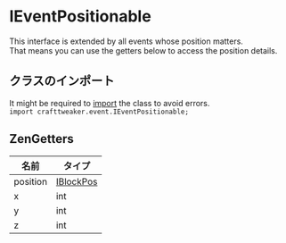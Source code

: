 # IEventPositionable

This interface is extended by all events whose position matters.  
That means you can use the getters below to access the position details.

## クラスのインポート

It might be required to [import](/AdvancedFunctions/Import/) the class to avoid errors.  
`import crafttweaker.event.IEventPositionable;`

## ZenGetters

| 名前       | タイプ                                    |
| -------- | -------------------------------------- |
| position | [IBlockPos](/Vanilla/World/IBlockPos/) |
| x        | int                                    |
| y        | int                                    |
| z        | int                                    |